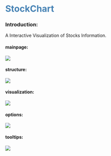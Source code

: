 # <font color="steelblue">StockChart</font>

### Introduction:
A Interactive Visualization of Stocks Information.
#### mainpage:
![](https://s1.ax1x.com/2023/02/25/ppSBsqU.png)
#### structure:
![](https://s1.ax1x.com/2023/02/25/ppSBRi9.png)
#### visualization:
![](https://s1.ax1x.com/2023/02/25/ppSBWGR.png)
#### options:
![](https://s1.ax1x.com/2023/02/25/ppSBhxx.png)
#### tooltips:
![](https://s1.ax1x.com/2023/02/25/ppSBfR1.png)
